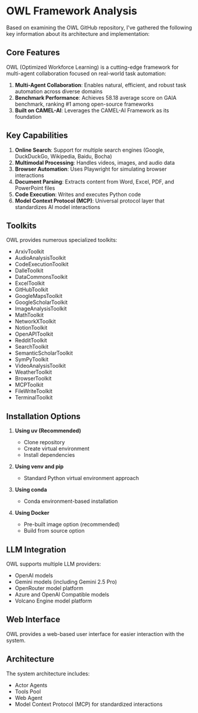 # OWL Framework Analysis

Based on examining the OWL GitHub repository, I've gathered the following key information about its architecture and implementation:

## Core Features

OWL (Optimized Workforce Learning) is a cutting-edge framework for multi-agent collaboration focused on real-world task automation:

1. **Multi-Agent Collaboration**: Enables natural, efficient, and robust task automation across diverse domains
2. **Benchmark Performance**: Achieves 58.18 average score on GAIA benchmark, ranking #1 among open-source frameworks
3. **Built on CAMEL-AI**: Leverages the CAMEL-AI Framework as its foundation

## Key Capabilities

1. **Online Search**: Support for multiple search engines (Google, DuckDuckGo, Wikipedia, Baidu, Bocha)
2. **Multimodal Processing**: Handles videos, images, and audio data
3. **Browser Automation**: Uses Playwright for simulating browser interactions
4. **Document Parsing**: Extracts content from Word, Excel, PDF, and PowerPoint files
5. **Code Execution**: Writes and executes Python code
6. **Model Context Protocol (MCP)**: Universal protocol layer that standardizes AI model interactions

## Toolkits

OWL provides numerous specialized toolkits:
- ArxivToolkit
- AudioAnalysisToolkit
- CodeExecutionToolkit
- DalleToolkit
- DataCommonsToolkit
- ExcelToolkit
- GitHubToolkit
- GoogleMapsToolkit
- GoogleScholarToolkit
- ImageAnalysisToolkit
- MathToolkit
- NetworkXToolkit
- NotionToolkit
- OpenAPIToolkit
- RedditToolkit
- SearchToolkit
- SemanticScholarToolkit
- SymPyToolkit
- VideoAnalysisToolkit
- WeatherToolkit
- BrowserToolkit
- MCPToolkit
- FileWriteToolkit
- TerminalToolkit

## Installation Options

1. **Using uv (Recommended)**
   - Clone repository
   - Create virtual environment
   - Install dependencies

2. **Using venv and pip**
   - Standard Python virtual environment approach

3. **Using conda**
   - Conda environment-based installation

4. **Using Docker**
   - Pre-built image option (recommended)
   - Build from source option

## LLM Integration

OWL supports multiple LLM providers:
- OpenAI models
- Gemini models (including Gemini 2.5 Pro)
- OpenRouter model platform
- Azure and OpenAI Compatible models
- Volcano Engine model platform

## Web Interface

OWL provides a web-based user interface for easier interaction with the system.

## Architecture

The system architecture includes:
- Actor Agents
- Tools Pool
- Web Agent
- Model Context Protocol (MCP) for standardized interactions
